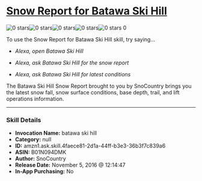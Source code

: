 # [Snow Report for Batawa Ski Hill](http://alexa.amazon.com/#skills/amzn1.ask.skill.4faece81-2d1a-44ff-b3e3-36b3f7c839a6)
![0 stars](../../images/ic_star_border_black_18dp_1x.png)![0 stars](../../images/ic_star_border_black_18dp_1x.png)![0 stars](../../images/ic_star_border_black_18dp_1x.png)![0 stars](../../images/ic_star_border_black_18dp_1x.png)![0 stars](../../images/ic_star_border_black_18dp_1x.png) 0

To use the Snow Report for Batawa Ski Hill skill, try saying...

* *Alexa, open Batawa Ski Hill*

* *Alexa, ask Batawa Ski Hill for the snow report*

* *Alexa, ask Batawa Ski Hill for latest conditions*

The Batawa Ski Hill Snow Report brought to you by SnoCountry brings you the latest snow fall, snow surface conditions,  base depth, trail, and lift operations information.

***

### Skill Details

* **Invocation Name:** batawa ski hill
* **Category:** null
* **ID:** amzn1.ask.skill.4faece81-2d1a-44ff-b3e3-36b3f7c839a6
* **ASIN:** B01N094DMK
* **Author:** SnoCountry
* **Release Date:** November 5, 2016 @ 12:14:47
* **In-App Purchasing:** No

